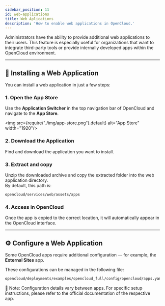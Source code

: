 ```yaml
---
sidebar_position: 11
id: web-applications
title: Web Aplications
description: 'How to enable web applications in OpenCloud.'
---
```


Administrators have the ability to provide additional web applications to their users. This feature is especially useful
for organizations that want to integrate third-party tools or provide internally developed apps within the OpenCloud
environment.

---

## 🚀 Installing a Web Application

You can install a web application in just a few steps:

### 1. Open the App Store

Use the **Application Switcher** in the top navigation bar of OpenCloud and navigate to the **App Store**.

<img src={require("./img/app-store.png").default} alt="App Store" width="1920"/>

### 2. Download the Application

Find and download the application you want to install.

### 3. Extract and copy

Unzip the downloaded archive and copy the extracted folder into the web application directory.  
By default, this path is:

```bash
opencloud/services/web/assets/apps
```

### 4. Access in OpenCloud

Once the app is copied to the correct location, it will automatically appear in the OpenCloud interface.

---

## ⚙️ Configure a Web Application

Some OpenCloud apps require additional configuration — for example, the **External Sites** app.

These configurations can be managed in the following file:

```bash
opencloud/deployments/examples/opencloud_full/config/opencloud/apps.yaml
```

📘 Note: Configuration details vary between apps. For specific setup instructions, please refer to the official
documentation of the respective app.

